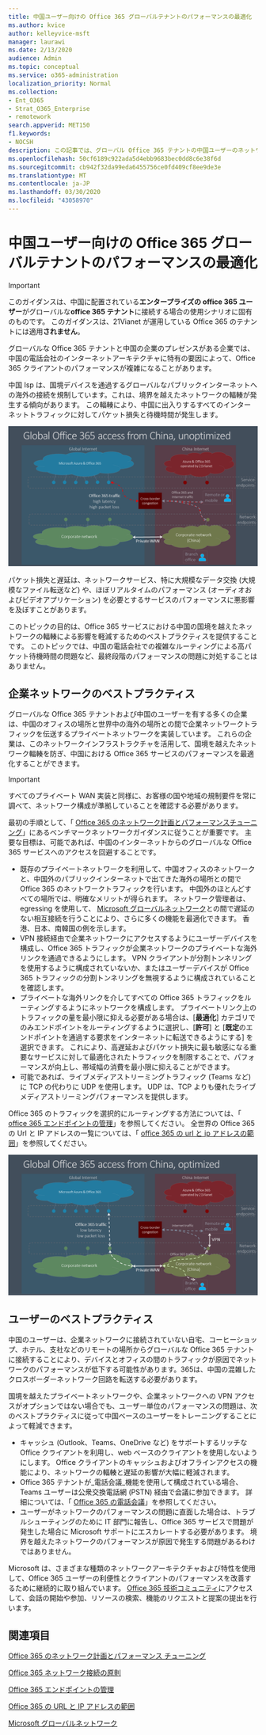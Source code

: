```yaml
---
title: 中国ユーザー向けの Office 365 グローバルテナントのパフォーマンスの最適化
ms.author: kvice
author: kelleyvice-msft
manager: laurawi
ms.date: 2/13/2020
audience: Admin
ms.topic: conceptual
ms.service: o365-administration
localization_priority: Normal
ms.collection:
- Ent_O365
- Strat_O365_Enterprise
- remotework
search.appverid: MET150
f1.keywords:
- NOCSH
description: この記事では、グローバル Office 365 テナントの中国ユーザーのネットワークパフォーマンスを最適化するためのガイダンスを提供します。
ms.openlocfilehash: 50cf6189c922ada5d4ebb9683bec0dd8c6e38f6d
ms.sourcegitcommit: cb942f32da99eda6455756ce0fd409cf8ee9de3e
ms.translationtype: MT
ms.contentlocale: ja-JP
ms.lasthandoff: 03/30/2020
ms.locfileid: "43058970"
---
```

# <a name="office-365-global-tenant-performance-optimization-for-china-users"></a>中国ユーザー向けの Office 365 グローバルテナントのパフォーマンスの最適化

>[!IMPORTANT]
>このガイダンスは、中国に配置されている**エンタープライズの office 365 ユーザー**がグローバルな**office 365 テナント**に接続する場合の使用シナリオに固有のものです。 このガイダンスは、21Vianet が運用している Office 365 のテナントには適用**されません**。

グローバルな Office 365 テナントと中国の企業のプレゼンスがある企業では、中国の電話会社のインターネットアーキテクチャに特有の要因によって、Office 365 クライアントのパフォーマンスが複雑になることがあります。

中国 Isp は、国境デバイスを通過するグローバルなパブリックインターネットへの海外の接続を規制しています。これは、境界を越えたネットワークの輻輳が発生する傾向があります。 この輻輳により、中国に出入りするすべてのインターネットトラフィックに対してパケット損失と待機時間が発生します。

![Office 365 のトラフィックが非最適化](media/O365-networking/China-O365-unoptimized.png)

パケット損失と遅延は、ネットワークサービス、特に大規模なデータ交換 (大規模なファイル転送など) や、ほぼリアルタイムのパフォーマンス (オーディオおよびビデオアプリケーション) を必要とするサービスのパフォーマンスに悪影響を及ぼすことがあります。

このトピックの目的は、Office 365 サービスにおける中国の国境を越えたネットワークの輻輳による影響を軽減するためのベストプラクティスを提供することです。 このトピックでは、中国の電話会社での複雑なルーティングによる高パケット待機時間の問題など、最終段階のパフォーマンスの問題に対処することはありません。

## <a name="corporate-network-best-practices"></a>企業ネットワークのベストプラクティス

グローバルな Office 365 テナントおよび中国のユーザーを有する多くの企業は、中国のオフィスの場所と世界中の海外の場所との間で企業ネットワークトラフィックを伝送するプライベートネットワークを実装しています。 これらの企業は、このネットワークインフラストラクチャを活用して、国境を越えたネットワーク輻輳を防ぎ、中国における Office 365 サービスのパフォーマンスを最適化することができます。

>[!IMPORTANT]
>すべてのプライベート WAN 実装と同様に、お客様の国や地域の規制要件を常に調べて、ネットワーク構成が準拠していることを確認する必要があります。

最初の手順として、「 [Office 365 のネットワーク計画とパフォーマンスチューニング](https://aka.ms/tune)」にあるベンチマークネットワークガイダンスに従うことが重要です。 主要な目標は、可能であれば、中国のインターネットからのグローバルな Office 365 サービスへのアクセスを回避することです。

- 既存のプライベートネットワークを利用して、中国オフィスのネットワークと、中国外のパブリックインターネットで出てきた海外の場所との間で Office 365 のネットワークトラフィックを行います。 中国外のほとんどすべての場所では、明確なメリットが得られます。 ネットワーク管理者は、egressing を使用して、 [Microsoft グローバルネットワーク](https://docs.microsoft.com/azure/networking/microsoft-global-network)との間で遅延のない相互接続を行うことにより、さらに多くの機能を最適化できます。 香港、日本、南韓国の例を示します。
- VPN 接続経由で企業ネットワークにアクセスするようにユーザーデバイスを構成し、Office 365 トラフィックが企業ネットワークのプライベートな海外リンクを通過できるようにします。 VPN クライアントが分割トンネリングを使用するように構成されていないか、またはユーザーデバイスが Office 365 トラフィックの分割トンネリングを無視するように構成されていることを確認します。
- プライベートな海外リンクを介してすべての Office 365 トラフィックをルーティングするようにネットワークを構成します。 プライベートリンク上のトラフィックの量を最小限に抑える必要がある場合は、[**最適化**] カテゴリでのみエンドポイントをルーティングするように選択し、[**許可**] と [**既定**のエンドポイントを通過する要求をインターネットに転送できるようにする] を選択できます。 これにより、高遅延およびパケット損失に最も敏感になる重要なサービスに対して最適化されたトラフィックを制限することで、パフォーマンスが向上し、帯域幅の消費を最小限に抑えることができます。
- 可能であれば、ライブメディアストリーミングトラフィック (Teams など) に TCP の代わりに UDP を使用します。 UDP は、TCP よりも優れたライブメディアストリーミングパフォーマンスを提供します。

Office 365 のトラフィックを選択的にルーティングする方法については、「 [office 365 エンドポイントの管理](managing-office-365-endpoints.md)」を参照してください。 全世界の Office 365 の Url と IP アドレスの一覧については、「 [office 365 の url と ip アドレスの範囲](urls-and-ip-address-ranges.md)」を参照してください。

![Office 365 のトラフィック最適化](media/O365-networking/China-O365-optimized.png)

## <a name="user-best-practices"></a>ユーザーのベストプラクティス

中国のユーザーは、企業ネットワークに接続されていない自宅、コーヒーショップ、ホテル、支社などのリモートの場所からグローバルな Office 365 テナントに接続することにより、デバイスとオフィスの間のトラフィックが原因でネットワークのパフォーマンスが低下する可能性があります。365は、中国の混雑したクロスボーダーネットワーク回路を転送する必要があります。

国境を越えたプライベートネットワークや、企業ネットワークへの VPN アクセスがオプションではない場合でも、ユーザー単位のパフォーマンスの問題は、次のベストプラクティスに従って中国ベースのユーザーをトレーニングすることによって軽減できます。

- キャッシュ (Outlook、Teams、OneDrive など) をサポートするリッチな Office クライアントを利用し、web ベースのクライアントを使用しないようにします。 Office クライアントのキャッシュおよびオフラインアクセスの機能により、ネットワークの輻輳と遅延の影響が大幅に軽減されます。
- Office 365 テナントが_電話会議_機能を使用して構成されている場合、Teams ユーザーは公衆交換電話網 (PSTN) 経由で会議に参加できます。 詳細については、「 [Office 365 の電話会議](https://docs.microsoft.com/microsoftteams/audio-conferencing-in-office-365)」を参照してください。
- ユーザーがネットワークのパフォーマンスの問題に直面した場合は、トラブルシューティングのために IT 部門に報告し、Office 365 サービスで問題が発生した場合に Microsoft サポートにエスカレートする必要があります。 境界を越えたネットワークのパフォーマンスが原因で発生する問題があるわけではありません。

Microsoft は、さまざまな種類のネットワークアーキテクチャおよび特性を使用して、Office 365 ユーザーの利便性とクライアントのパフォーマンスを改善するために継続的に取り組んでいます。 [Office 365 技術コミュニティ](https://techcommunity.microsoft.com/t5/office-365/bd-p/Office365General)にアクセスして、会話の開始や参加、リソースの検索、機能のリクエストと提案の提出を行います。

## <a name="related-topics"></a>関連項目

[Office 365 のネットワーク計画とパフォーマンス チューニング](https://aka.ms/tune)

[Office 365 ネットワーク接続の原則](office-365-network-connectivity-principles.md)

[Office 365 エンドポイントの管理](managing-office-365-endpoints.md)

[Office 365 の URL と IP アドレスの範囲](urls-and-ip-address-ranges.md)

[Microsoft グローバルネットワーク](https://docs.microsoft.com/azure/networking/microsoft-global-network)
